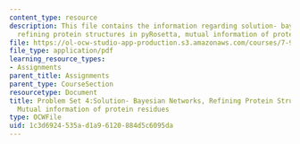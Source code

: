```yaml
---
content_type: resource
description: This file contains the information regarding solution- bayesian networks,
  refining protein structures in pyRosetta, mutual information of protein residues.
file: https://ol-ocw-studio-app-production.s3.amazonaws.com/courses/7-91j-foundations-of-computational-and-systems-biology-spring-2014/1c3d6924535ad1a96120884d5c6095da_MIT7_91JS14_pset4_ans.pdf
file_type: application/pdf
learning_resource_types:
- Assignments
parent_title: Assignments
parent_type: CourseSection
resourcetype: Document
title: Problem Set 4:Solution- Bayesian Networks, Refining Protein Structures in PyRosetta,
  Mutual information of protein residues
type: OCWFile
uid: 1c3d6924-535a-d1a9-6120-884d5c6095da
---
```

